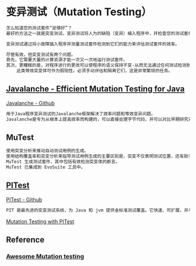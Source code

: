 # 变异测试（Mutation Testing）
```md
怎么知道您的测试套件“足够好”？
最好的方法之一就是突变测试，变异测试将人为的缺陷（变异）植入程序中，并检查您的测试套件是否找到了它们，如果不是，则表明您的测试套件还不够。
```
```md
变异测试通过将小故障插入程序并测量测试套件检测到它们的能力来评估测试套件的效率。

```
```md
尽管有效，但突变测试有两个问题。
首先，它需要大量的计算资源才能一次又一次地运行测试套件。
其次，更糟糕的是，对程序进行的更改可以使程序的语义保持不变-从而无法通过任何测试检测到。
    此类等效突变体可作为假阳性。必须手动评估和隔离它们，这是非常繁琐的任务。
```

## [Javalanche - Efficient Mutation Testing for Java ](http://javalanche.org/)
[Javalanche - Github](https://github.com/david-schuler/javalanche)
```md
用于Java程序变异测试的Javalanche框架解决了效率问题和等效变异问题。
Javalanche是专为从根本上提高效率而构建的，可以直接处理字节代码，并可以对比早期研究对象大几个数量级的程序进行突变测试。
```

## MuTest
```md
使用突变分析来推动自动测试用例的生成。
使用结构覆盖率和突变分析来指导测试用例生成的主要区别是，突变不仅表明测试位置，还有助于确定应检查的内容。
MuTest 生成测试套件，其中包括有效检测突变体的断言。
MuTest 已集成到 EvoSuite 工具中。
```

## [PITest](http://pitest.org/)
[PITest - Github](https://github.com/hcoles/pitest)
```md
PIT 是最先进的突变测试系统，为 Java 和 jvm 提供金标准测试覆盖。它快速、可扩展，并与现代测试和构建工具集成。
```
[Mutation Testing with PITest](https://www.baeldung.com/java-mutation-testing-with-pitest)

## Reference
### [Awesome Mutation testing](https://github.com/theofidry/awesome-mutation-testing)
